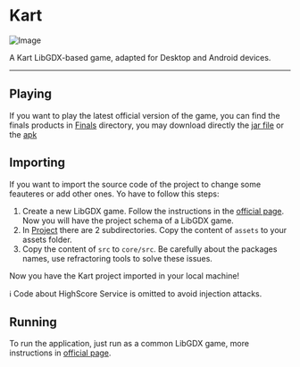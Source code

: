 # Kart

![Image](http://users.dcc.uchile.cl/~spenafie/KartServer/bg.png)

A Kart LibGDX-based game, adapted for Desktop and Android devices.

-----------

## Playing
If you want to play the latest official version of the game, you can find the finals products in [Finals](http://github.com/Sergio-P/Kart/tree/master/Finals) directory, you may download directly the [jar file](http://github.com/Sergio-P/Kart/blob/master/Finals/KartGame.jar?raw=true) or the [apk](http://github.com/Sergio-P/Kart/blob/master/Finals/KartGame.apk?raw=true)


## Importing
If you want to import the source code of the project to change some feauteres or add other ones. Yo have to follow this steps:

1. Create a new LibGDX game. Follow the instructions in the [official page](http://github.com/libgdx/libgdx/wiki/Project-Setup-Gradle). Now you will have the project schema of a LibGDX game.
2. In [Project](http://github.com/Sergio-P/Kart/tree/master/Project) there are 2 subdirectories. Copy the content of `assets` to your assets folder.
3. Copy the content of `src` to `core/src`. Be carefully about the packages names, use refractoring tools to solve these issues.

Now you have the Kart project imported in your local machine!

:information_source: Code about HighScore Service is omitted to avoid injection attacks.

## Running
To run the application, just run as a common LibGDX game, more instructions in [official page](http://github.com/libgdx/libgdx/wiki/Project-Setup-Gradle).
